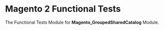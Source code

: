 # Magento 2 Functional Tests

The Functional Tests Module for **Magento_GroupedSharedCatalog** Module.
